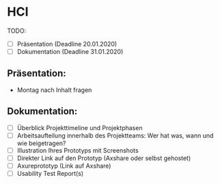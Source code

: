 # HCI

TODO:
- [ ] Präsentation (Deadline 20.01.2020)
- [ ] Dokumentation (Deadline 31.01.2020)

## Präsentation:
- Montag nach Inhalt fragen

## Dokumentation:
- [ ] Überblick Projekttimeline und Projektphasen
- [ ] Arbeitsaufteilung innerhalb des Projektteams: Wer hat was, wann und wie
beigetragen?
- [ ] Illustration Ihres Prototyps mit Screenshots
- [ ] Direkter Link auf den Prototyp (Axshare oder selbst gehostet)
- [ ] Axureprototyp (Link auf Axshare)
- [ ] Usability Test Report(s)